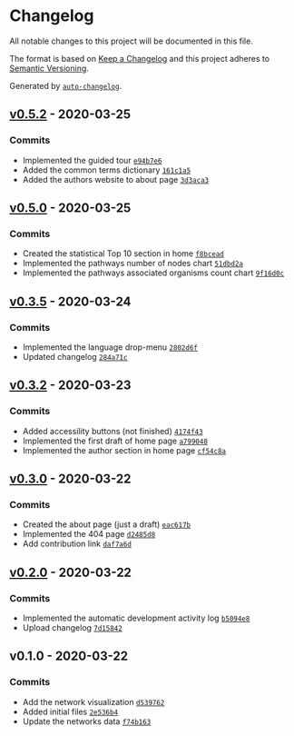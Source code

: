 # Changelog

All notable changes to this project will be documented in this file.

The format is based on [Keep a Changelog](https://keepachangelog.com/en/1.0.0/)
and this project adheres to [Semantic Versioning](https://semver.org/spec/v2.0.0.html).

Generated by [`auto-changelog`](https://github.com/CookPete/auto-changelog).

## [v0.5.2](https://github.com/igorabrandao/kegg-network-viewer/compare/v0.5.0...v0.5.2) - 2020-03-25

### Commits

- Implemented the guided tour [`e94b7e6`](https://github.com/igorabrandao/kegg-network-viewer/commit/e94b7e6552d96ee2070732da64ca29d3046d6dd9)
- Added the common terms dictionary [`161c1a5`](https://github.com/igorabrandao/kegg-network-viewer/commit/161c1a590dc59b5edea83804c4744d7e39c219f0)
- Added the authors website to about page [`3d3aca3`](https://github.com/igorabrandao/kegg-network-viewer/commit/3d3aca399f81de9a7f48b5cda873685c49724fee)

## [v0.5.0](https://github.com/igorabrandao/kegg-network-viewer/compare/v0.3.5...v0.5.0) - 2020-03-25

### Commits

- Created the statistical Top 10 section in home [`f8bcead`](https://github.com/igorabrandao/kegg-network-viewer/commit/f8bcead537763afa7c25ce90882ba8f446e6ad1e)
- Implemented the pathways number of nodes chart [`51dbd2a`](https://github.com/igorabrandao/kegg-network-viewer/commit/51dbd2a36e1bb4204417145117a9bf4a3d242dbe)
- Implemented the pathways associated organisms count chart [`9f16d0c`](https://github.com/igorabrandao/kegg-network-viewer/commit/9f16d0ce9a657401b43aa1c0563ebbf26605f631)

## [v0.3.5](https://github.com/igorabrandao/kegg-network-viewer/compare/v0.3.2...v0.3.5) - 2020-03-24

### Commits

- Implemented the language drop-menu [`2802d6f`](https://github.com/igorabrandao/kegg-network-viewer/commit/2802d6f0fac256d8f8ae36cb94dbabb237674d58)
- Updated changelog [`284a71c`](https://github.com/igorabrandao/kegg-network-viewer/commit/284a71c86bea9659f6b9c2ad26470549352f33e7)

## [v0.3.2](https://github.com/igorabrandao/kegg-network-viewer/compare/v0.3.0...v0.3.2) - 2020-03-23

### Commits

- Added accessility buttons (not finished) [`4174f43`](https://github.com/igorabrandao/kegg-network-viewer/commit/4174f43c216bf0573f1ae60a8b6f8d10ce2bfc17)
- Implemented the first draft of home page [`a799048`](https://github.com/igorabrandao/kegg-network-viewer/commit/a79904871531a86a6bd16b41b481a6ddc11569c2)
- Implemented the author section in home page [`cf54c8a`](https://github.com/igorabrandao/kegg-network-viewer/commit/cf54c8a39d6c55b98242a07c93422112fb4b3b46)

## [v0.3.0](https://github.com/igorabrandao/kegg-network-viewer/compare/v0.2.0...v0.3.0) - 2020-03-22

### Commits

- Created the about page (just a draft) [`eac617b`](https://github.com/igorabrandao/kegg-network-viewer/commit/eac617b3e0f517ecbfa7b143146d8d6fc66d09fe)
- Implemented the 404 page [`d2485d8`](https://github.com/igorabrandao/kegg-network-viewer/commit/d2485d8ccb9b7b7e36bb470c2657851ada7792c5)
- Add contribution link [`daf7a6d`](https://github.com/igorabrandao/kegg-network-viewer/commit/daf7a6df531a3c74444a6e01de085b33f138e920)

## [v0.2.0](https://github.com/igorabrandao/kegg-network-viewer/compare/v0.1.0...v0.2.0) - 2020-03-22

### Commits

- Implemented the automatic development activity log [`b5094e8`](https://github.com/igorabrandao/kegg-network-viewer/commit/b5094e83eb5d13f4cd57cb71b2f59614a70ee774)
- Upload changelog [`7d15842`](https://github.com/igorabrandao/kegg-network-viewer/commit/7d1584250e774821e871f895aced10502f33ad44)

## v0.1.0 - 2020-03-22

### Commits

- Add the network visualization [`d539762`](https://github.com/igorabrandao/kegg-network-viewer/commit/d53976238b5e5939e8bf317ee7ec9e2c1615c0dc)
- Added initial files [`2e536b4`](https://github.com/igorabrandao/kegg-network-viewer/commit/2e536b42a81a962737193b7e22d1eb3b926a6e23)
- Update the networks data [`f74b163`](https://github.com/igorabrandao/kegg-network-viewer/commit/f74b163017cdc64b0bdbc065e15c505e37358c05)
